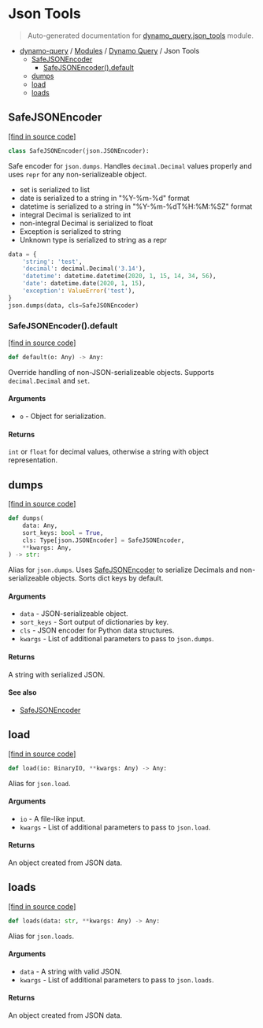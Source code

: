 # Json Tools

> Auto-generated documentation for [dynamo_query.json_tools](https://github.com/altitudenetworks/dynamo_query/blob/master/dynamo_query/json_tools.py) module.

- [dynamo-query](../README.md#dynamo-query-index) / [Modules](../MODULES.md#dynamo-query-modules) / [Dynamo Query](index.md#dynamo-query) / Json Tools
    - [SafeJSONEncoder](#safejsonencoder)
        - [SafeJSONEncoder().default](#safejsonencoderdefault)
    - [dumps](#dumps)
    - [load](#load)
    - [loads](#loads)

## SafeJSONEncoder

[[find in source code]](https://github.com/altitudenetworks/dynamo_query/blob/master/dynamo_query/json_tools.py#L7)

```python
class SafeJSONEncoder(json.JSONEncoder):
```

Safe encoder for `json.dumps`. Handles `decimal.Decimal`
values properly and uses `repr` for any non-serializeable object.

- set is serialized to list
- date is serialized to a string in "%Y-%m-%d" format
- datetime is serialized to a string in "%Y-%m-%dT%H:%M:%SZ" format
- integral Decimal is serialized to int
- non-integral Decimal is serialized to float
- Exception is serialized to string
- Unknown type is serialized to string as a repr

```python
data = {
    'string': 'test',
    'decimal': decimal.Decimal('3.14'),
    'datetime': datetime.datetime(2020, 1, 15, 14, 34, 56),
    'date': datetime.date(2020, 1, 15),
    'exception': ValueError('test'),
}
json.dumps(data, cls=SafeJSONEncoder)
```

### SafeJSONEncoder().default

[[find in source code]](https://github.com/altitudenetworks/dynamo_query/blob/master/dynamo_query/json_tools.py#L35)

```python
def default(o: Any) -> Any:
```

Override handling of non-JSON-serializeable objects.
Supports `decimal.Decimal` and `set`.

#### Arguments

- `o` - Object for serialization.

#### Returns

`int` or `float` for decimal values, otherwise a string with object representation.

## dumps

[[find in source code]](https://github.com/altitudenetworks/dynamo_query/blob/master/dynamo_query/json_tools.py#L67)

```python
def dumps(
    data: Any,
    sort_keys: bool = True,
    cls: Type[json.JSONEncoder] = SafeJSONEncoder,
    **kwargs: Any,
) -> str:
```

Alias for `json.dumps`. Uses [SafeJSONEncoder](#safejsonencoder) to serialize
Decimals and non-serializeable objects. Sorts dict keys by default.

#### Arguments

- `data` - JSON-serializeable object.
- `sort_keys` - Sort output of dictionaries by key.
- `cls` - JSON encoder for Python data structures.
- `kwargs` - List of additional parameters to pass to `json.dumps`.

#### Returns

A string with serialized JSON.

#### See also

- [SafeJSONEncoder](#safejsonencoder)

## load

[[find in source code]](https://github.com/altitudenetworks/dynamo_query/blob/master/dynamo_query/json_tools.py#L103)

```python
def load(io: BinaryIO, **kwargs: Any) -> Any:
```

Alias for `json.load`.

#### Arguments

- `io` - A file-like input.
- `kwargs` - List of additional parameters to pass to `json.load`.

#### Returns

An object created from JSON data.

## loads

[[find in source code]](https://github.com/altitudenetworks/dynamo_query/blob/master/dynamo_query/json_tools.py#L89)

```python
def loads(data: str, **kwargs: Any) -> Any:
```

Alias for `json.loads`.

#### Arguments

- `data` - A string with valid JSON.
- `kwargs` - List of additional parameters to pass to `json.loads`.

#### Returns

An object created from JSON data.
